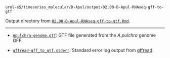 `urol-e5/timeseries_molecular/D-Apul/output/02.00-D-Apul-RNAseq-gff-to-gtf`


Output directory from [`02.00-D-Apul-RNAseq-gff-to-gtf.Rmd`](../../code/02.00-D-Apul-RNAseq-gff-to-gtf.Rmd).

---

- [`Apulchra-genome.gtf`](./Apulchra-genome.gtf): GTF file generated from the _A.pulchra_ genome GFF.

- [`gffread-gff_to_gtf.stderr`](./gffread-gff_to_gtf.stderr): Standard error log output from [gffread](https://ccb.jhu.edu/software/stringtie/gff.shtml).